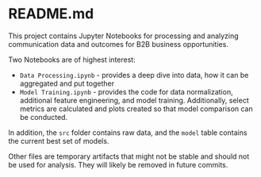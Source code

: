 # README.md

This project contains Jupyter Notebooks for processing and analyzing communication data and outcomes for B2B business opportunities. 

Two Notebooks are of highest interest:

- `Data Processing.ipynb` - provides a deep dive into data, how it can be aggregated and put together
- `Model Training.ipynb` - provides the code for data normalization, additional feature engineering, and model training. Additionally, select metrics are calculated and plots created so that model comparison can be conducted.

In addition, the `src` folder contains raw data, and the `model` table contains the current best set of models. 

Other files are temporary artifacts that might not be stable and should not be used for analysis. They will likely be removed in future commits.